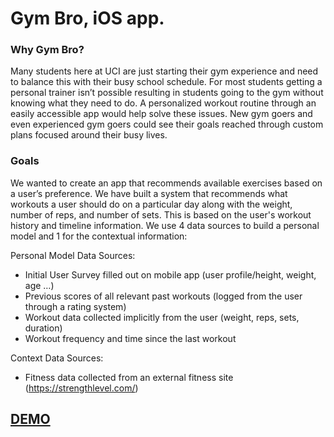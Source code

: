 # Gym Bro, iOS app.

### Why Gym Bro?
Many students here at UCI are just starting their gym experience and need to balance this with their busy school schedule. 
For most students getting a personal trainer isn’t possible resulting in students going to the gym without knowing what they 
need to do. A personalized workout routine through an easily accessible app would help solve these issues. New gym goers and 
even experienced gym goers could see their goals reached through custom plans focused around their busy lives. 

### Goals
We wanted to create an app that recommends available exercises based on a user’s preference. We have built a system that recommends what workouts a user 
should do on a particular day along with the weight, number of reps, and number of sets. This is based on the 
user's workout history and timeline information. We use 4 data sources to build a personal model 
and 1 for the contextual information: 

Personal Model Data Sources:
- Initial User Survey filled out on mobile app (user profile/height, weight, age …)
- Previous scores of all relevant past workouts (logged from the user through a rating system)
- Workout data collected implicitly from the user (weight, reps, sets, duration)
- Workout frequency and time since the last workout

Context Data Sources:
- Fitness data collected from an external fitness site (https://strengthlevel.com/)


## [DEMO](https://minhakim.dev/gymbro-sample.html)

